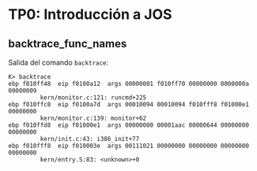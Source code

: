 TP0: Introducción a JOS
=======================

backtrace_func_names
--------------------

Salida del comando `backtrace`:

```
K> backtrace
ebp f010ff48  eip f0100a12  args 00000001 f010ff70 00000000 0000000a 00000009
	     kern/monitor.c:121: runcmd+225
ebp f010ffc8  eip f0100a7d  args 00010094 00010094 f010fff8 f01000e1 00000000
	     kern/monitor.c:139: monitor+62
ebp f010ffd8  eip f01000e1  args 00000000 00001aac 00000644 00000000 00000000
	     kern/init.c:43: i386_init+77
ebp f010fff8  eip f010003e  args 00111021 00000000 00000000 00000000 00000000
	     kern/entry.S:83: <unknown>+0

```
